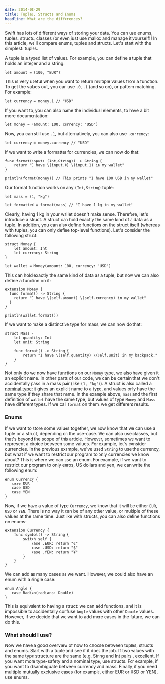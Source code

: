 ```yaml
---
date: 2014-08-29
title: Tuples, Structs and Enums
headline: What are the differences?
---
```



Swift has lots of different ways of storing your data. You can use enums, tuples, structs, classes (or even just use malloc and manage it yourself)! In this article, we'll compare enums, tuples and structs. Let's start with the simplest: tuples.

A tuple is a typed list of values. For example, you can define a tuple that holds an integer and a string:

    let amount = (100, "EUR")

This is very useful when you want to return multiple values from a function. To get the values out, you can use `.0`, `.1` (and so on), or pattern matching. For example:

    let currency = money.1 // "USD"

If you want to, you can also name the individual elements, to have a bit more documentation:

    let money = (amount: 100, currency: "USD")

Now, you can still use `.1`, but alternatively, you can also use `.currency`:

    let currency = money.currency // "USD"

If we want to write a formatter for currencies, we can now do that:

    func format(input: (Int,String)) -> String {
        return "I have \(input.0) \(input.1) in my wallet"
    }
    
    println(format(money)) // This prints "I have 100 USD in my wallet"

Our format function works on any `(Int,String)` tuple:

    let mass = (1, "kg")

    let formatted = format(mass) // "I have 1 kg in my wallet"

Clearly, having 1 kg in your wallet doesn't make sense. Therefore, let's introduce a struct. A struct can hold exactly the same kind of a data as a tuple. In addition, you can also define functions on the struct itself (whereas with tuples, you can only define top-level functions). Let's consider the following struct:

    struct Money {
        let amount: Int
        let currency: String
    }
    
    let wallet = Money(amount: 100, currency: "USD")

This can hold exactly the same kind of data as a tuple, but now we can also define a function on it:

    extension Money {
      func format() -> String {
        return "I have \(self.amount) \(self.currency) in my wallet"
      }
    }
    
    println(wallet.format())

If we want to make a distinctive type for mass, we can now do that:

    struct Mass {
        let quantity: Int
        let unit: String
        
        func format() -> String {
            return "I have \(self.quantity) \(self.unit) in my backpack."
        }
    }

Not only do we now have functions on our `Money` type, we also have given it an explicit name. In other parts of our code, we can be certain that we don't accidentally pass in a mass pair (like `(1, "kg")`). A struct is also called a [nominal type](http://en.wikipedia.org/wiki/Nominal_type_system): it gives an explicit name to a type, and values only have the same type if they share that name. In the example above, `mass` and the first definition of `wallet` have the same type, but values of type `Money` and `Mass` have different types. If we call `format` on them, we get different results.

### Enums

If we want to store some values together, we now know that we can use a tuple or a struct, depending on the use-case. We can also use classes, but that's beyond the scope of this article. However, sometimes we want to represent a choice between some values. For example, let's consider currencies. In the previous example, we've used `String` to use the currency, but what if we want to restrict our program to only currencies we know about? This is where we can use an enum. For example, if we want to restrict our program to only euros, US dollars and yen, we can write the following enum:

    enum Currency {
       case EUR
       case USD
       case YEN
    }

Now, if we have a value of type `Currency`, we know that it will be either `EUR`, `USD` or `YEN`. There is no way it can be of any other value, or multiple of these values at the same time. Just like with structs, you can also define functions on enums:

    extension Currency {
        func symbol() -> String {
            switch self {
                case .EUR: return "€"
                case .USD: return "$"
                case .YEN: return "¥"
            }
        }
    }

We can add as many cases as we want. However, we could also have an enum with a single case:

    enum Angle {
       case Radian(radians: Double)
    }

This is equivalent to having a struct: we can add functions, and it is impossible to accidentally confuse `Angle` values with other `Double` values. However, if we decide that we want to add more cases in the future, we can do this.


### What should I use?

Now we have a good overview of how to choose between tuples, structs and enums. Start with a tuple and see if it does the job. If two values with the same type structure are the same (e.g. String and Int pairs), excellent. If you want more type-safety and a nominal type, use structs. For example, if you want to disambiguate between currency and mass. Finally, if you need multiple mutually exclusive cases (for example, either EUR or USD or YEN), use enums.


